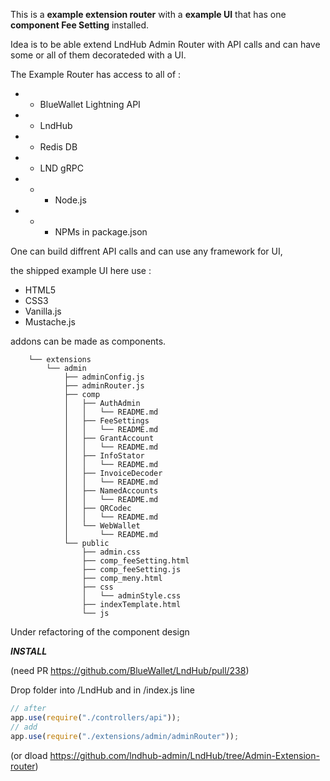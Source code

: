 This is a **example extension router** with a **example UI** that has one **component Fee Setting** installed.

Idea is to be able extend LndHub Admin Router with API calls and can have some or all of them decorateded with a UI.

The Example Router has access to all of :

- - BlueWallet Lightning API
- - LndHub
- - Redis DB
- - LND gRPC
- - - Node.js
- - - NPMs in package.json

One can build diffrent API calls and can use any framework for UI,

the shipped example UI here use :

- HTML5
- CSS3
- Vanilla.js
- Mustache.js

addons can be made as components.

        └── extensions
            └── admin
                ├── adminConfig.js
                ├── adminRouter.js
                ├── comp
                │   ├── AuthAdmin
                │   │   └── README.md
                │   ├── FeeSettings
                │   │   └── README.md
                │   ├── GrantAccount
                │   │   └── README.md
                │   ├── InfoStator
                │   │   └── README.md
                │   ├── InvoiceDecoder
                │   │   └── README.md
                │   ├── NamedAccounts
                │   │   └── README.md
                │   ├── QRCodec
                │   │   └── README.md
                │   └── WebWallet
                │       └── README.md
                └── public
                    ├── admin.css
                    ├── comp_feeSetting.html
                    ├── comp_feeSetting.js
                    ├── comp_meny.html
                    ├── css
                    │   └── adminStyle.css
                    ├── indexTemplate.html
                    └── js

Under refactoring of the component design

**_INSTALL_**

(need PR https://github.com/BlueWallet/LndHub/pull/238)

Drop folder into /LndHub and in /index.js line

```javascript
// after
app.use(require("./controllers/api"));
// add
app.use(require("./extensions/admin/adminRouter"));
```

(or dload https://github.com/lndhub-admin/LndHub/tree/Admin-Extension-router)
